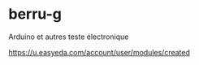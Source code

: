 # berru-g

Arduino et autres teste électronique

https://u.easyeda.com/account/user/modules/created
